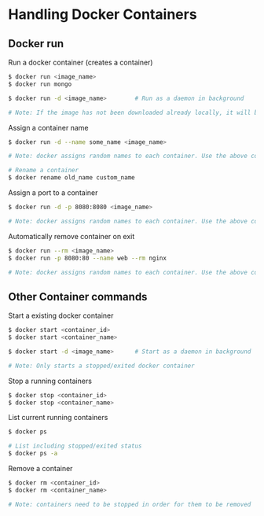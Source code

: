 # Handling Docker Containers

## Docker run

Run a docker container (creates a container)
```sh
$ docker run <image_name>
$ docker run mongo

$ docker run -d <image_name>        # Run as a daemon in background

# Note: If the image has not been downloaded already locally, it will be downloaded. If the image exists locally, it'll be pulled from downloaded images cache
```

Assign a container name
```sh
$ docker run -d --name some_name <image_name>

# Note: docker assigns random names to each container. Use the above command to give custom names to containers

# Rename a container
$ docker rename old_name custom_name
```

Assign a port to a container
```sh
$ docker run -d -p 8080:8080 <image_name>

# Note: docker assigns random names to each container. Use the above command to give custom names to containers
```

Automatically remove container on exit
```sh
$ docker run --rm <image_name>
$ docker run -p 8080:80 --name web --rm nginx

# Note: docker assigns random names to each container. Use the above command to give custom names to containers
```

## Other Container commands

Start a existing docker container
```sh
$ docker start <container_id>
$ docker start <container_name>

$ docker start -d <image_name>      # Start as a daemon in background

# Note: Only starts a stopped/exited docker container
```

Stop a running containers
```sh
$ docker stop <container_id>
$ docker stop <container_name>
```

List current running containers
```sh
$ docker ps

# List including stopped/exited status
$ docker ps -a
```

Remove a container
```sh
$ docker rm <container_id>
$ docker rm <container_name>

# Note: containers need to be stopped in order for them to be removed
```
